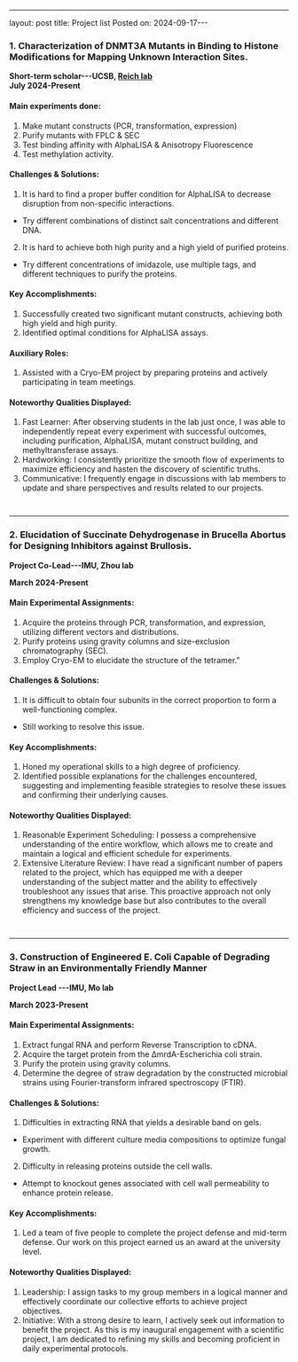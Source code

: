 ---
layout: post
title: Project list
Posted on: 2024-09-17---

### **1. Characterization of DNMT3A Mutants in Binding to Histone Modifications for Mapping Unknown Interaction Sites.**

**Short-term scholar---UCSB, [Reich lab](https://reich.chem.ucsb.edu/)**                            
**July 2024-Present**

#### Main experiments done:
1. Make mutant constructs (PCR, transformation, expression)
2. Purify mutants with FPLC & SEC
3. Test binding affinity with AlphaLISA & Anisotropy Fluorescence
4. Test methylation activity.

#### Challenges & Solutions:
1. It is hard to find a proper buffer condition for AlphaLISA to decrease disruption from non-specific interactions.
* Try different combinations of distinct salt concentrations and different DNA.
2. It is hard to achieve both high purity and a high yield of purified proteins.
* Try different concentrations of imidazole, use multiple tags, and different techniques to purify the proteins.

#### Key Accomplishments:
1. Successfully created two significant mutant constructs, achieving both high yield and high purity.
2. Identified optimal conditions for AlphaLISA assays.

#### Auxiliary Roles:
1. Assisted with a Cryo-EM project by preparing proteins and actively participating in team meetings.

#### Noteworthy Qualities Displayed:
1. Fast Learner: After observing students in the lab just once, I was able to independently repeat every experiment with successful outcomes, including purification, AlphaLISA, mutant construct building, and methyltransferase assays.
2. Hardworking: I consistently prioritize the smooth flow of experiments to maximize efficiency and hasten the discovery of scientific truths.
3. Communicative: I frequently engage in discussions with lab members to update and share perspectives and results related to our projects.
<div style="height: 1em;"></div>
<hr>

### **2. Elucidation of Succinate Dehydrogenase in Brucella Abortus for Designing Inhibitors against Brullosis.**

**Project Co-Lead---IMU, Zhou lab**

**March 2024-Present**

#### Main Experimental Assignments:
1. Acquire the proteins through PCR, transformation, and expression, utilizing different vectors and distributions.
2. Purify proteins using gravity columns and size-exclusion chromatography (SEC).
3. Employ Cryo-EM to elucidate the structure of the tetramer."

#### Challenges & Solutions:
1. It is difficult to obtain four subunits in the correct proportion to form a well-functioning complex.
* Still working to resolve this issue.

#### Key Accomplishments:
1. Honed my operational skills to a high degree of proficiency.
2. Identified possible explanations for the challenges encountered, suggesting and implementing feasible strategies to resolve these issues and confirming their underlying causes.
   
#### Noteworthy Qualities Displayed:
1. Reasonable Experiment Scheduling: I possess a comprehensive understanding of the entire workflow, which allows me to create and maintain a logical and efficient schedule for experiments. 
2. Extensive Literature Review: I have read a significant number of papers related to the project, which has equipped me with a deeper understanding of the subject matter and the ability to effectively troubleshoot any issues that arise. This proactive approach not only strengthens my knowledge base but also contributes to the overall efficiency and success of the project.

<div style="height: 1em;"></div>
<hr>

### **3. Construction of Engineered E. Coli Capable of Degrading Straw in an Environmentally Friendly Manner**

**Project Lead ---IMU, Mo lab**

**March 2023-Present**

#### Main Experimental Assignments:
1. Extract fungal RNA and perform Reverse Transcription to cDNA.
2. Acquire the target protein from the ΔmrdA-Escherichia coli strain.
3. Purify the protein using gravity columns.
4. Determine the degree of straw degradation by the constructed microbial strains using Fourier-transform infrared spectroscopy (FTIR).

#### Challenges & Solutions:
1. Difficulties in extracting RNA that yields a desirable band on gels. 
* Experiment with different culture media compositions to optimize fungal growth.
2. Difficulty in releasing proteins outside the cell walls. 
* Attempt to knockout genes associated with cell wall permeability to enhance protein release.

#### Key Accomplishments:
1. Led a team of five people to complete the project defense and mid-term defense. Our work on this project earned us an award at the university level.

#### Noteworthy Qualities Displayed:
1. Leadership: I assign tasks to my group members in a logical manner and effectively coordinate our collective efforts to achieve project objectives.
2. Initiative: With a strong desire to learn, I actively seek out information to benefit the project. As this is my inaugural engagement with a scientific project, I am dedicated to refining my skills and becoming proficient in daily experimental protocols.
